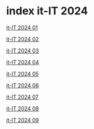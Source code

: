 # index it-IT 2024

<a href="./01">it-IT 2024 01</a>

<a href="./02">it-IT 2024 02</a>

<a href="./03">it-IT 2024 03</a>

<a href="./04">it-IT 2024 04</a>

<a href="./05">it-IT 2024 05</a>

<a href="./06">it-IT 2024 06</a>

<a href="./07">it-IT 2024 07</a>

<a href="./08">it-IT 2024 08</a>

<a href="./09">it-IT 2024 09</a>
